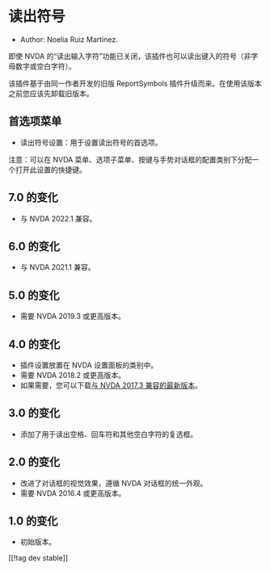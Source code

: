 # 读出符号 #

*	Author: Noelia Ruiz Martínez.

即使 NVDA 的“读出输入字符”功能已关闭，该插件也可以读出键入的符号（非字母数字或空白字符）。

该插件基于由同一作者开发的旧版 ReportSymbols 插件升级而来。在使用该版本之前您应该先卸载旧版本。

## 首选项菜单 ##
*	读出符号设置：用于设置读出符号的首选项。

注意：可以在 NVDA 菜单、选项子菜单、按键与手势对话框的配置类别下分配一个打开此设置的快捷键。

## 7.0 的变化
* 与 NVDA 2022.1 兼容。

## 6.0 的变化
* 与 NVDA 2021.1 兼容。

## 5.0 的变化 ##
*	需要 NVDA 2019.3 或更高版本。

## 4.0 的变化 ##
* 插件设置放置在 NVDA 设置面板的类别中。
* 需要 NVDA 2018.2 或更高版本。
* 如果需要，您可以下载[与 NVDA 2017.3 兼容的最新版本][3]。

## 3.0 的变化 ##
* 添加了用于读出空格、回车符和其他空白字符的复选框。

## 2.0 的变化 ##
*	改进了对话框的视觉效果，遵循 NVDA 对话框的统一外观。
*	需要 NVDA 2016.4 或更高版本。

## 1.0 的变化 ##
*	初始版本。

[[!tag dev stable]]

[3]: https://www.nvaccess.org/addonStore/legacy?file=rsy-o
